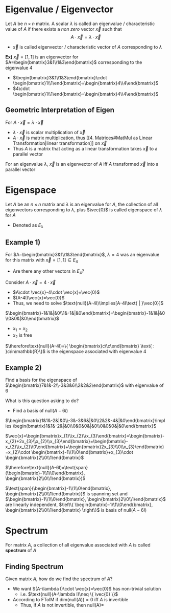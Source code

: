 # Eigenvalue / Eigenvector
Let $A$ be $n\times n$ matrix. A scalar $\lambda$ is called an eigenvalue / characteristic value of $A$ if there exists a *non zero* vector $\vec{x}$ such that
$$A\cdot \vec{x} =\lambda \cdot \vec{x}$$
- $\vec{x}$ is called eigenvector / characteristic vector of $A$ corresponding to $\lambda$

**Ex)**
$\vec{x}=[1,1]$ is an eigenvector for $A=\begin{bmatrix}3&1\\1&3\end{bmatrix}$ corresponding to the eigenvalue $4$
- $\begin{bmatrix}3&1\\1&3\end{bmatrix}\cdot \begin{bmatrix}1\\1\end{bmatrix}=\begin{bmatrix}4\\4\end{bmatrix}$
- $4\cdot \begin{bmatrix}1\\1\end{bmatrix}=\begin{bmatrix}4\\4\end{bmatrix}$

## Geometric Interpretation of Eigen
For $A\cdot \vec{x}=\lambda \cdot \vec{x}$
- $\lambda \cdot \vec{x}$ is scalar multiplication of $\vec{x}$
- $A\cdot \vec{x}$ is matrix multiplication, thus [[4. Matrices#MatMul as Linear Transformation|linear transformation]] on $\vec{x}$
- Thus $A$ is a matrix that acting as a linear transformation takes $\vec{x}$ to a parallel vector

For an eigenvalue $\lambda$, $\vec{x}$ is an eigenvector of $A$ iff $A$ transformed $\vec{x}$ into a parallel vector

# Eigenspace
Let $A$ be an $n\times n$ matrix and $\lambda$ is an eigenvalue for $A$, the collection of all eigenvectors corresponding to $\lambda$, plus $\vec{0}$ is called eigenspace of $\lambda$ for $A$
- Denoted as $E_{\lambda}$
## Example 1)
For $A=\begin{bmatrix}3&1\\1&3\end{bmatrix}$, $\lambda=4$ was an eigenvalue for this matrix with $\vec{x}=[1,1]\in E_{4}$
- Are there any other vectors in $E_{4}$?

Consider $A\cdot \vec{x}=4\cdot \vec{x}$
- $A\cdot \vec{x}-4\cdot \vec{x}=\vec{0}$
- $(A-4I)\vec{x}=\vec{0}$
 - Thus, we need to solve $\text{null}(A-4I)\implies[A-4I\text{ | }\vec{0}]$

$\begin{bmatrix}-1&1&|&0\\1&-1&|&0\end{bmatrix}=\begin{bmatrix}-1&1&|&0\\0&0&|&0\end{bmatrix}$
- $x_{1}=x_{2}$
- $x_{2}$ is free

$\therefore\text{null}(A-4I)=\{ \begin{bmatrix}c\\c\end{bmatrix} \text{ : }c\in\mathbb{R}\}$ is the eigenspace associated with eigenvalue 4

## Example 2) 
Find a basis for the eigenspace of $\begin{bmatrix}7&1&-2\\-3&3&6\\2&2&2\end{bmatrix}$ with eigenvalue of 6

What is this question asking to do?
- Find a basis of $\text{null}(A-6I)$

$\begin{bmatrix}1&1&-2&|&0\\-3&-3&6&|&0\\2&2&-4&|&0\end{bmatrix}\implies \begin{bmatrix}1&1&-2&|&0\\0&0&0&|&0\\0&0&0&|&0\end{bmatrix}$

$\vec{x}=\begin{bmatrix}x_{1}\\x_{2}\\x_{3}\end{bmatrix}=\begin{bmatrix}-x_{2}+2x_{3}\\x_{2}\\x_{3}\end{bmatrix}=\begin{bmatrix}-x_{2}\\x_{2}\\0\end{bmatrix}+\begin{bmatrix}2x_{3}\\0\\x_{3}\end{bmatrix}=x_{2}\cdot \begin{bmatrix}-1\\1\\0\end{bmatrix}+x_{3}\cdot \begin{bmatrix}2\\0\\1\end{bmatrix}$

$\therefore\text{null}(A-6I)=\text{span}(\begin{bmatrix}-1\\1\\0\end{bmatrix}, \begin{bmatrix}2\\0\\1\end{bmatrix})$

$\text{span}(\begin{bmatrix}-1\\1\\0\end{bmatrix}, \begin{bmatrix}2\\0\\1\end{bmatrix})$ is spanning set and $\begin{bmatrix}-1\\1\\0\end{bmatrix}, \begin{bmatrix}2\\0\\1\end{bmatrix}$ are linearly independent, $\left\{ \begin{bmatrix}-1\\1\\0\end{bmatrix}, \begin{bmatrix}2\\0\\1\end{bmatrix} \right\}$ is basis of $\text{null}(A-6I)$

# Spectrum
For matrix $A$, a collection of all eigenvalue associated with $A$ is called **spectrum** of $A$

## Finding Spectrum
Given matrix $A$, how do we find the spectrum of $A$?
- We want $(A-\lambda I)\cdot \vec{x}=\vec{0}$ has non-trivial solution
	- i.e. $\text{null}(A-\lambda I)\neq \{ \vec{0} \}$
- According to FToIM if $\text{dim(null}(A))=0$ iff $A$ is invertible
	- Thus, if $A$ is not invertible, then $\text{null(A)}=$